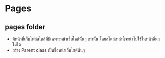 # Pages

## pages folder
* มีหน้าที่เก็บไฟล์สไตล์ที่มีเฉพาะหน้าเว็บไซต์นั้นๆ เท่านั้น โดยสไตล์เหล่านี้จะนำไปใช้ในหน้าอื่นๆ ไม่ได้
* สร้าง Parent class เป็นชื่อหน้าเว็บไซต์นั้นๆ

